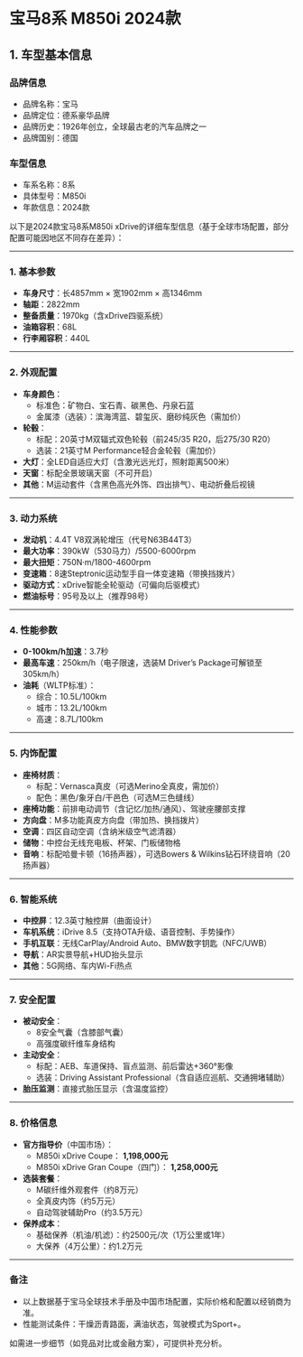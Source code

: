 
# 宝马8系 M850i 2024款
## 1. 车型基本信息
### 品牌信息
- 品牌名称：宝马
- 品牌定位：德系豪华品牌
- 品牌历史：1926年创立，全球最古老的汽车品牌之一
- 品牌国别：德国

### 车型信息
- 车系名称：8系
- 具体型号：M850i
- 年款信息：2024款

以下是2024款宝马8系M850i xDrive的详细车型信息（基于全球市场配置，部分配置可能因地区不同存在差异）：

---

### **1. 基本参数**
- **车身尺寸**：长4857mm × 宽1902mm × 高1346mm  
- **轴距**：2822mm  
- **整备质量**：1970kg（含xDrive四驱系统）  
- **油箱容积**：68L  
- **行李厢容积**：440L  

---

### **2. 外观配置**
- **车身颜色**：  
  - 标准色：矿物白、宝石青、碳黑色、丹泉石蓝  
  - 金属漆（选装）：滨海湾蓝、碧玺灰、磨砂纯灰色（需加价）  
- **轮毂**：  
  - 标配：20英寸M双辐式双色轮毂（前245/35 R20，后275/30 R20）  
  - 选装：21英寸M Performance轻合金轮毂（需加价）  
- **大灯**：全LED自适应大灯（含激光远光灯，照射距离500米）  
- **天窗**：标配全景玻璃天窗（不可开启）  
- **其他**：M运动套件（含黑色高光外饰、四出排气）、电动折叠后视镜  

---

### **3. 动力系统**
- **发动机**：4.4T V8双涡轮增压（代号N63B44T3）  
- **最大功率**：390kW（530马力）/5500-6000rpm  
- **最大扭矩**：750N·m/1800-4600rpm  
- **变速箱**：8速Steptronic运动型手自一体变速箱（带换挡拨片）  
- **驱动方式**：xDrive智能全轮驱动（可偏向后驱模式）  
- **燃油标号**：95号及以上（推荐98号）  

---

### **4. 性能参数**
- **0-100km/h加速**：3.7秒  
- **最高车速**：250km/h（电子限速，选装M Driver’s Package可解锁至305km/h）  
- **油耗**（WLTP标准）：  
  - 综合：10.5L/100km  
  - 城市：13.2L/100km  
  - 高速：8.7L/100km  

---

### **5. 内饰配置**
- **座椅材质**：  
  - 标配：Vernasca真皮（可选Merino全真皮，需加价）  
  - 配色：黑色/象牙白/干邑色（可选M三色缝线）  
- **座椅功能**：前排电动调节（含记忆/加热/通风）、驾驶座腰部支撑  
- **方向盘**：M多功能真皮方向盘（带加热、换挡拨片）  
- **空调**：四区自动空调（含纳米级空气滤清器）  
- **储物**：中控台无线充电板、杯架、门板储物格  
- **音响**：标配哈曼卡顿（16扬声器），可选Bowers & Wilkins钻石环绕音响（20扬声器）  

---

### **6. 智能系统**
- **中控屏**：12.3英寸触控屏（曲面设计）  
- **车机系统**：iDrive 8.5（支持OTA升级、语音控制、手势操作）  
- **手机互联**：无线CarPlay/Android Auto、BMW数字钥匙（NFC/UWB）  
- **导航**：AR实景导航+HUD抬头显示  
- **其他**：5G网络、车内Wi-Fi热点  

---

### **7. 安全配置**
- **被动安全**：  
  - 8安全气囊（含膝部气囊）  
  - 高强度碳纤维车身结构  
- **主动安全**：  
  - 标配：AEB、车道保持、盲点监测、前后雷达+360°影像  
  - 选装：Driving Assistant Professional（含自适应巡航、交通拥堵辅助）  
- **胎压监测**：直接式胎压显示（含温度监控）  

---

### **8. 价格信息**
- **官方指导价**（中国市场）：  
  - M850i xDrive Coupe： **1,198,000元**  
  - M850i xDrive Gran Coupe（四门）： **1,258,000元**  
- **选装套餐**：  
  - M碳纤维外观套件（约8万元）  
  - 全真皮内饰（约5万元）  
  - 自动驾驶辅助Pro（约3.5万元）  
- **保养成本**：  
  - 基础保养（机油/机滤）：约2500元/次（1万公里或1年）  
  - 大保养（4万公里）：约1.2万元  

---

### **备注**  
- 以上数据基于宝马全球技术手册及中国市场配置，实际价格和配置以经销商为准。  
- 性能测试条件：干燥沥青路面，满油状态，驾驶模式为Sport+。  

如需进一步细节（如竞品对比或金融方案），可提供补充分析。
